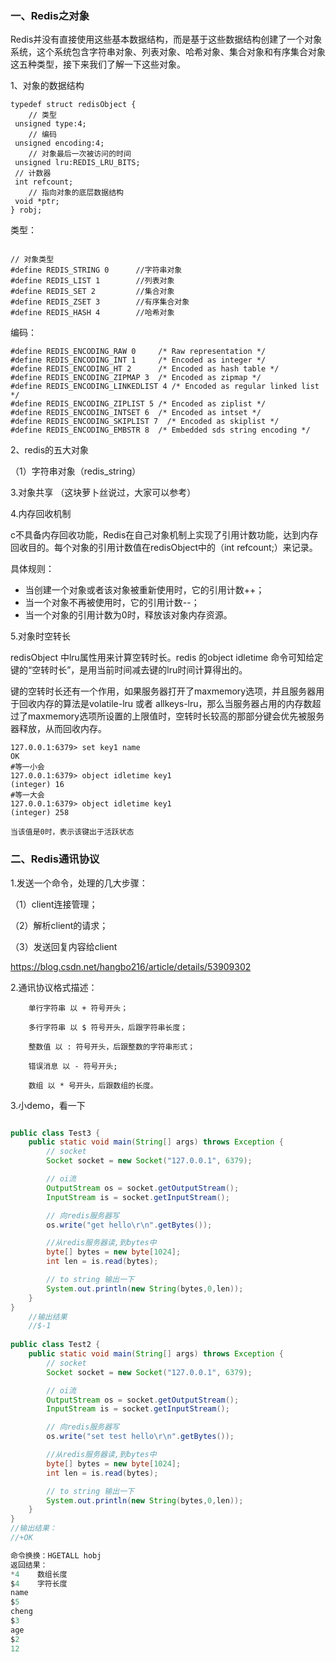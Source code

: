 ### 一、Redis之对象

Redis并没有直接使用这些基本数据结构，而是基于这些数据结构创建了一个对象系统，这个系统包含字符串对象、列表对象、哈希对象、集合对象和有序集合对象这五种类型，接下来我们了解一下这些对象。

1、对象的数据结构
``` 
typedef struct redisObject {
    // 类型
 unsigned type:4;
    // 编码
 unsigned encoding:4;
    // 对象最后一次被访问的时间
 unsigned lru:REDIS_LRU_BITS;
 // 计数器
 int refcount;
    // 指向对象的底层数据结构
 void *ptr;
} robj;
```
类型：

``` 

// 对象类型
#define REDIS_STRING 0      //字符串对象
#define REDIS_LIST 1        //列表对象
#define REDIS_SET 2         //集合对象
#define REDIS_ZSET 3        //有序集合对象
#define REDIS_HASH 4        //哈希对象

```
编码：
``` 
#define REDIS_ENCODING_RAW 0     /* Raw representation */
#define REDIS_ENCODING_INT 1     /* Encoded as integer */
#define REDIS_ENCODING_HT 2      /* Encoded as hash table */
#define REDIS_ENCODING_ZIPMAP 3  /* Encoded as zipmap */
#define REDIS_ENCODING_LINKEDLIST 4 /* Encoded as regular linked list */
#define REDIS_ENCODING_ZIPLIST 5 /* Encoded as ziplist */
#define REDIS_ENCODING_INTSET 6  /* Encoded as intset */
#define REDIS_ENCODING_SKIPLIST 7  /* Encoded as skiplist */
#define REDIS_ENCODING_EMBSTR 8  /* Embedded sds string encoding */

```

2、redis的五大对象

（1）字符串对象（redis_string）


3.对象共享
（这块萝卜丝说过，大家可以参考）

4.内存回收机制 

c不具备内存回收功能，Redis在自己对象机制上实现了引用计数功能，达到内存回收目的。每个对象的引用计数值在redisObject中的（int refcount;）来记录。

具体规则：

- 当创建一个对象或者该对象被重新使用时，它的引用计数++；
- 当一个对象不再被使用时，它的引用计数--；
- 当一个对象的引用计数为0时，释放该对象内存资源。

5.对象时空转长

redisObject 中lru属性用来计算空转时长。redis 的object idletime 命令可知给定键的“空转时长”，是用当前时间减去键的lru时间计算得出的。

键的空转时长还有一个作用，如果服务器打开了maxmemory选项，并且服务器用于回收内存的算法是volatile-lru 或者 allkeys-lru，那么当服务器占用的内存数超过了maxmemory选项所设置的上限值时，空转时长较高的那部分键会优先被服务器释放，从而回收内存。

``` 
127.0.0.1:6379> set key1 name
OK
#等一小会
127.0.0.1:6379> object idletime key1
(integer) 16
#等一大会
127.0.0.1:6379> object idletime key1
(integer) 258

当该值是0时，表示该键出于活跃状态
```

### 二、Redis通讯协议

1.发送一个命令，处理的几大步骤：

（1）client连接管理；

（2）解析client的请求；

（3）发送回复内容给client

https://blog.csdn.net/hangbo216/article/details/53909302

2.通讯协议格式描述：
``` 
    单行字符串 以 + 符号开头；
    
    多行字符串 以 $ 符号开头，后跟字符串长度；
    
    整数值 以 : 符号开头，后跟整数的字符串形式；
    
    错误消息 以 - 符号开头;
    
    数组 以 * 号开头，后跟数组的长度。
```


3.小demo，看一下

``` java

public class Test3 {
    public static void main(String[] args) throws Exception {
        // socket
        Socket socket = new Socket("127.0.0.1", 6379);

        // oi流
        OutputStream os = socket.getOutputStream();
        InputStream is = socket.getInputStream();

        // 向redis服务器写
        os.write("get hello\r\n".getBytes());

        //从redis服务器读,到bytes中
        byte[] bytes = new byte[1024];
        int len = is.read(bytes);

        // to string 输出一下
        System.out.println(new String(bytes,0,len));
    }
}
    //输出结果
    //$-1
    
public class Test2 {
    public static void main(String[] args) throws Exception {
        // socket
        Socket socket = new Socket("127.0.0.1", 6379);

        // oi流
        OutputStream os = socket.getOutputStream();
        InputStream is = socket.getInputStream();

        // 向redis服务器写
        os.write("set test hello\r\n".getBytes());

        //从redis服务器读,到bytes中
        byte[] bytes = new byte[1024];
        int len = is.read(bytes);

        // to string 输出一下
        System.out.println(new String(bytes,0,len));
    }
}
//输出结果：
//+OK

命令换换：HGETALL hobj 
返回结果：
*4    数组长度
$4    字符长度
name
$5
cheng
$3
age
$2
12
```










